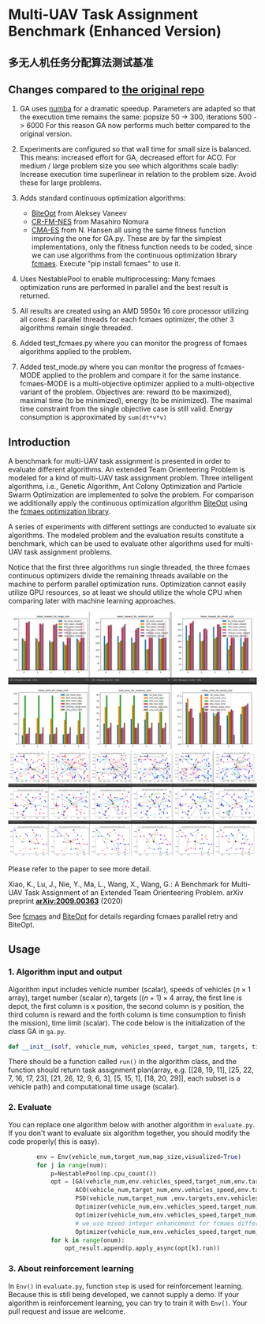 # Multi-UAV Task Assignment Benchmark (Enhanced Version)
## 多无人机任务分配算法测试基准

## Changes compared to [the original repo](https://github.com/robin-shaun/Multi-UAV-Task-Assignment-Benchmark)

1) GA uses [numba](https://numba.pydata.org/) for a dramatic speedup. Parameters are adapted so that the
    execution time remains the same: popsize 50 -> 300, iterations 500 -> 6000
    For this reason GA now performs much better compared to the original version.

2) Experiments are configured so that wall time for small size is balanced. This means:
    increased effort for GA, decreased effort for ACO. For medium / large 
    problem size you see which algorithms scale badly: Increase execution time superlinear
    in relation to the problem size. Avoid these for large problems. 

3) Adds standard continuous optimization algorithms: 
    - [BiteOpt](https://github.com/avaneev/biteopt) from Aleksey Vaneev
    - [CR-FM-NES](https://arxiv.org/abs/2201.11422) from Masahiro Nomura
    - [CMA-ES](https://cma-es.github.io/) from N. Hansen
    all using the same fitness function improving the one for GA.py. 
    These are by far the simplest implementations, only the fitness function needs
    to be coded, since we can use algorithms from the continuous optimization library 
    [fcmaes](https://github.com/dietmarwo/fast-cma-es). Execute "pip install fcmaes" to use it. 

4) Uses NestablePool to enable multiprocessing: Many fcmaes optimization runs
   are performed in parallel and the best result is returned. 
   
5) All results are created using an AMD 5950x 16 core processor
    utilizing all cores: 8 parallel threads for each fcmaes optimizer, 
    the other 3 algorithms remain single threaded. 

6) Added test_fcmaes.py where you can monitor the progress of fcmaes algorithms applied to the problem.

7) Added test_mode.py where you can monitor the progress of fcmaes-MODE applied to the problem and compare it
   for the same instance. fcmaes-MODE is a multi-objective optimizer applied to a 
   multi-objective variant of the problem.
   Objectives are: reward (to be maximized), maximal time (to be minimized), energy (to be minimized).
   The maximal time constraint from the single objective case is still valid.
   Energy consumption is approximated by `sum(dt*v*v)` 

## Introduction
A benchmark for multi-UAV task assignment is presented in order to evaluate different algorithms. An extended Team Orienteering Problem is modeled for a kind of multi-UAV task assignment problem. Three intelligent algorithms, i.e., Genetic Algorithm, Ant Colony Optimization and Particle Swarm Optimization are implemented to solve the problem. For comparison we additionally apply the continuous optimization algorithm [BiteOpt](https://github.com/avaneev/biteopt) using the 
[fcmaes optimization library](https://github.com/dietmarwo/fast-cma-es).

A series of experiments with different settings are conducted to evaluate six algorithms. The modeled problem and the evaluation results constitute a benchmark, which can be used to evaluate other algorithms used for multi-UAV task assignment problems.

Notice that the first three algorithms run single threaded, the three fcmaes continuous optimizers divide the remaining threads available on the machine to perform parallel optimization runs.
Optimization cannot easily utilize GPU resources, so at least we should utilize the whole CPU when comparing later with machine learning approaches. 

<img src="./img/uav_reward.png"/>  

<img src="./img/uav_results.png"/>  

Please refer to the paper to see more detail.

Xiao, K., Lu, J., Nie, Y., Ma, L., Wang, X., Wang, G.: A Benchmark for Multi-UAV Task Assignment of an Extended Team Orienteering Problem. arXiv preprint **[ arXiv:2009.00363](https://arxiv.org/abs/2009.00363)**  (2020)

See [fcmaes](https://github.com/dietmarwo/fast-cma-es) and [BiteOpt](https://github.com/avaneev/biteopt) for details regarding fcmaes parallel retry and BiteOpt. 

## Usage

### 1. Algorithm input and output

Algorithm input includes vehicle number (scalar),  speeds of vehicles ($n\times1$ array), target  number (scalar $n$),  targets ($(n+1)\times4$ array, the first line is depot, the first column is x position, the second column is y position, the third column is reward and the forth column is time consumption to finish the mission), time limit (scalar).  The code below is the initialization of the class GA in `ga.py`.

```python
def __init__(self, vehicle_num, vehicles_speed, target_num, targets, time_lim)
```

There should be a function called `run()` in the algorithm class, and the function should return task assignment plan(array, e.g. [[28, 19, 11], [25, 22, 7, 16, 17, 23], [21, 26, 12, 9, 6, 3], [5, 15, 1], [18, 20, 29]], each subset is a vehicle path) and computational time usage (scalar). 

### 2. Evaluate

You can replace one algorithm  below with another algorithm in `evaluate.py`. If you don't want to evaluate six algorithm together, you should modify the code properly( this is easy).    

```python
        env = Env(vehicle_num,target_num,map_size,visualized=True)
        for j in range(num):
            p=NestablePool(mp.cpu_count())
            opt = [GA(vehicle_num,env.vehicles_speed,target_num,env.targets,env.time_lim),
                   ACO(vehicle_num,target_num,env.vehicles_speed,env.targets,env.time_lim),
                   PSO(vehicle_num,target_num ,env.targets,env.vehicles_speed,env.time_lim),
                   Optimizer(vehicle_num,env.vehicles_speed,target_num,env.targets,env.time_lim, Bite_cpp(2000000)),
                   Optimizer(vehicle_num,env.vehicles_speed,target_num,env.targets,env.time_lim, Crfmnes_cpp(2000000)),
                   # we use mixed integer enhancement for fcmaes differential evolution (parameter ints)
                   Optimizer(vehicle_num,env.vehicles_speed,target_num,env.targets,env.time_lim, De_cpp(2000000, ints=[True]*dim))]
            for k in range(onum):       
                opt_result.append(p.apply_async(opt[k].run))

```

### 3. About reinforcement learning

In `Env()` in `evaluate.py`, function `step` is used for reinforcement learning. Because this is still being developed, we cannot supply a demo. If your algorithm is reinforcement learning, you can try to train it with `Env()`. Your pull request and issue are welcome.
